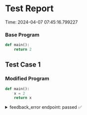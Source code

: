 # Test Report

Time: 2024-04-07 07:45:16.799227

### Base Program

```py
def main():
	return 2
```

## Test Case 1

### Modified Program

```py
def main():
	x = 2
	return x
```

<details>
<summary>feedback_error endpoint: passed ✅</summary>

Request Body: 
```json
{
    "language": "py",
    "reference_solution": "{\"importStatements\": [], \"fncs\": {\"main\": {\"name\": \"main\", \"rettype\": \"*\", \"initloc\": 1, \"endloc\": 0, \"params\": [], \"locexprs\": {\"1\": [{\"val0\": \"$ret\", \"val1\": {\"value\": \"2\", \"line\": 2, \"tokentype\": \"Constant\"}, \"valueArray\": [\"$ret\", {\"value\": \"2\", \"line\": 2}], \"valueList\": [\"$ret\", {\"value\": \"2\", \"line\": 2}]}]}, \"loctrans\": {\"1\": {}}, \"locdescs\": {\"1\": \"around the beginning of function 'main'\"}, \"types\": {}}}}",
    "student_solution": "{\"importStatements\": [], \"fncs\": {\"main\": {\"name\": \"main\", \"rettype\": \"*\", \"initloc\": 1, \"endloc\": 0, \"params\": [], \"locexprs\": {\"1\": [{\"val0\": \"x\", \"val1\": {\"value\": \"2\", \"line\": 2, \"tokentype\": \"Constant\"}, \"valueArray\": [\"x\", {\"value\": \"2\", \"line\": 2}], \"valueList\": [\"x\", {\"value\": \"2\", \"line\": 2}]}, {\"val0\": \"$ret\", \"val1\": {\"name\": \"x\", \"primed\": true, \"line\": 3, \"tokentype\": \"Variable\"}, \"valueArray\": [\"$ret\", {\"name\": \"x\", \"primed\": true, \"line\": 3}], \"valueList\": [\"$ret\", {\"name\": \"x\", \"primed\": true, \"line\": 3}]}]}, \"loctrans\": {\"1\": {}}, \"locdescs\": {\"1\": \"around the beginning of function 'main'\"}, \"types\": {\"x\": \"*\"}}}}",
    "function": "main",
    "inputs": "[]",
    "args": "[[], [], [], [], [], [], [], [], [], []]"
}
```

Message: 
```
Success
```

Actual Output: None

</details>

